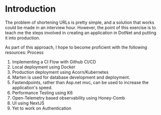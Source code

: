 # Introduction

The problem of shortening URLs is pretty simple, and a solution that works could be made in an interview hour. However, the point of this exercise is to teach me the steps involved in creating an application in DotNet and putting it into production.

As part of this approach, I hope to become proficient with the following resources: Process

1. Implementing a CI Flow with Github CI/CD
2. Local deployment using Docker
3. Production deployment using Acorn/Kubernetes
4. Marten is used for database development and deployment.
5. Fastendpoints, rather than Asp.net mvc, can be used to increase the application's speed.
6. Performance Testing using K6
7. Open-Telemetry based observability using Honey-Comb
8. UI using NextJS&#x20;
9. Yet to work on Authentication

